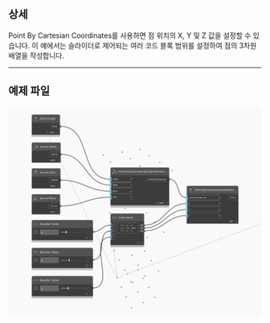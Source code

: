 ## 상세
Point By Cartesian Coordinates를 사용하면 점 위치의 X, Y 및 Z 값을 설정할 수 있습니다. 이 예에서는 슬라이더로 제어되는 여러 코드 블록 범위를 설정하여 점의 3차원 배열을 작성합니다.
___
## 예제 파일

![ByCartesianCoordinates](./Autodesk.DesignScript.Geometry.Point.ByCartesianCoordinates_img.jpg)


